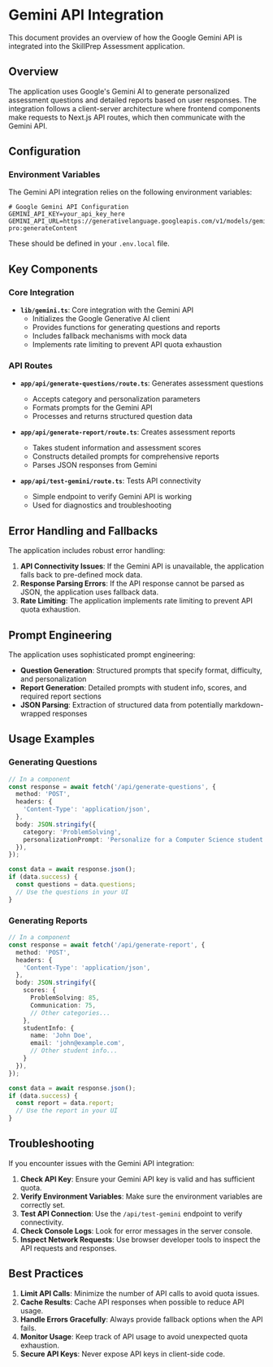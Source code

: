 # Gemini API Integration

This document provides an overview of how the Google Gemini API is integrated into the SkillPrep Assessment application.

## Overview

The application uses Google's Gemini AI to generate personalized assessment questions and detailed reports based on user responses. The integration follows a client-server architecture where frontend components make requests to Next.js API routes, which then communicate with the Gemini API.

## Configuration

### Environment Variables

The Gemini API integration relies on the following environment variables:

```
# Google Gemini API Configuration
GEMINI_API_KEY=your_api_key_here
GEMINI_API_URL=https://generativelanguage.googleapis.com/v1/models/gemini-pro:generateContent
```

These should be defined in your `.env.local` file.

## Key Components

### Core Integration

- **`lib/gemini.ts`**: Core integration with the Gemini API
  - Initializes the Google Generative AI client
  - Provides functions for generating questions and reports
  - Includes fallback mechanisms with mock data
  - Implements rate limiting to prevent API quota exhaustion

### API Routes

- **`app/api/generate-questions/route.ts`**: Generates assessment questions
  - Accepts category and personalization parameters
  - Formats prompts for the Gemini API
  - Processes and returns structured question data

- **`app/api/generate-report/route.ts`**: Creates assessment reports
  - Takes student information and assessment scores
  - Constructs detailed prompts for comprehensive reports
  - Parses JSON responses from Gemini

- **`app/api/test-gemini/route.ts`**: Tests API connectivity
  - Simple endpoint to verify Gemini API is working
  - Used for diagnostics and troubleshooting

## Error Handling and Fallbacks

The application includes robust error handling:

1. **API Connectivity Issues**: If the Gemini API is unavailable, the application falls back to pre-defined mock data.
2. **Response Parsing Errors**: If the API response cannot be parsed as JSON, the application uses fallback data.
3. **Rate Limiting**: The application implements rate limiting to prevent API quota exhaustion.

## Prompt Engineering

The application uses sophisticated prompt engineering:

- **Question Generation**: Structured prompts that specify format, difficulty, and personalization
- **Report Generation**: Detailed prompts with student info, scores, and required report sections
- **JSON Parsing**: Extraction of structured data from potentially markdown-wrapped responses

## Usage Examples

### Generating Questions

```typescript
// In a component
const response = await fetch('/api/generate-questions', {
  method: 'POST',
  headers: {
    'Content-Type': 'application/json',
  },
  body: JSON.stringify({
    category: 'ProblemSolving',
    personalizationPrompt: 'Personalize for a Computer Science student'
  }),
});

const data = await response.json();
if (data.success) {
  const questions = data.questions;
  // Use the questions in your UI
}
```

### Generating Reports

```typescript
// In a component
const response = await fetch('/api/generate-report', {
  method: 'POST',
  headers: {
    'Content-Type': 'application/json',
  },
  body: JSON.stringify({
    scores: {
      ProblemSolving: 85,
      Communication: 75,
      // Other categories...
    },
    studentInfo: {
      name: 'John Doe',
      email: 'john@example.com',
      // Other student info...
    }
  }),
});

const data = await response.json();
if (data.success) {
  const report = data.report;
  // Use the report in your UI
}
```

## Troubleshooting

If you encounter issues with the Gemini API integration:

1. **Check API Key**: Ensure your Gemini API key is valid and has sufficient quota.
2. **Verify Environment Variables**: Make sure the environment variables are correctly set.
3. **Test API Connection**: Use the `/api/test-gemini` endpoint to verify connectivity.
4. **Check Console Logs**: Look for error messages in the server console.
5. **Inspect Network Requests**: Use browser developer tools to inspect the API requests and responses.

## Best Practices

1. **Limit API Calls**: Minimize the number of API calls to avoid quota issues.
2. **Cache Results**: Cache API responses when possible to reduce API usage.
3. **Handle Errors Gracefully**: Always provide fallback options when the API fails.
4. **Monitor Usage**: Keep track of API usage to avoid unexpected quota exhaustion.
5. **Secure API Keys**: Never expose API keys in client-side code. 